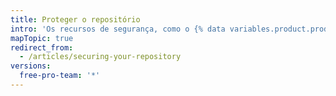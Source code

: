 ```yaml
---
title: Proteger o repositório
intro: 'Os recursos de segurança, como o {% data variables.product.prodname_secret_scanning %}, protegem os dados do seu repositório.'
mapTopic: true
redirect_from:
  - /articles/securing-your-repository
versions:
  free-pro-team: '*'
---
```


